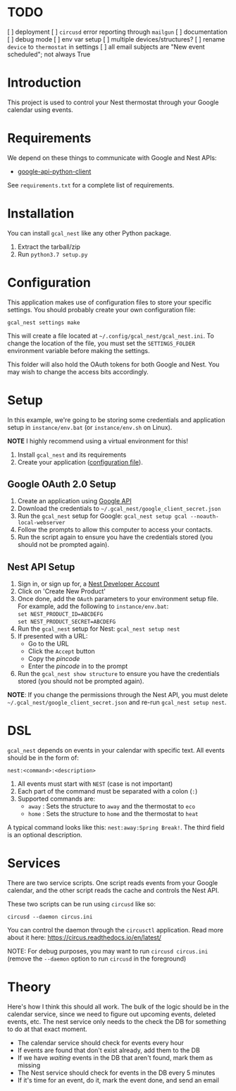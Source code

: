 # TODO

[ ] deployment
[ ] `circusd` error reporting through `mailgun`
[ ] documentation
[ ] debug mode
[ ] env var setup
[ ] multiple devices/structures?
[ ] rename `device` to `thermostat` in settings
[ ] all email subjects are "New event scheduled"; not always True

# Introduction
This project is used to control your Nest thermostat through your Google calendar using events.

# Requirements

We depend on these things to communicate with Google and Nest APIs:

*   [google-api-python-client](https://developers.google.com/google-apps/calendar/quickstart/python)

See `requirements.txt` for a complete list of requirements.

# Installation

You can install `gcal_nest` like any other Python package.

1.  Extract the tarball/zip
2.  Run `python3.7 setup.py`

# Configuration

This application makes use of configuration files to store your specific
settings.  You should probably create your own configuration file:

    gcal_nest settings make

This will create a file located at `~/.config/gcal_nest/gcal_nest.ini`.  To change the location of the file, you must set the `SETTINGS_FOLDER` environment variable before making the settings.

This folder will also hold the OAuth tokens for both Google and Nest.  You may
wish to change the access bits accordingly.

# Setup

In this example, we're going to be storing some credentials and application setup
in `instance/env.bat` (or `instance/env.sh` on Linux).

**NOTE** I highly recommend using a virtual environment for this!
1.  Install `gcal_nest` and its requirements
1.  Create your application ([configuration file](#Configuration)).

## Google OAuth 2.0 Setup

1.  Create an application using [Google API](https://console.developers.google.com/flows/enableapi?apiid=calendar&pli=1)
1.  Download the credentials to `~/.gcal_nest/google_client_secret.json`
1.  Run the `gcal_nest` setup for Google: `gcal_nest setup gcal --noauth-local-webserver`
1.  Follow the prompts to allow this computer to access your contacts.
1.  Run the script again to ensure you have the credentials stored (you should not
    be prompted again).

## Nest API Setup

1.  Sign in, or sign up for, a [Nest Developer Account](https://developers.nest.com/)
1.  Click on 'Create New Product'
1.  Once done, add the `OAuth` parameters to your environment setup file.  For example, add the following to `instance/env.bat`:  
    `set NEST_PRODUCT_ID=ABCDEFG`  
    `set NEST_PRODUCT_SECRET=ABCDEFG`  
1.  Run the `gcal_nest` setup for Nest: `gcal_nest setup nest`
1.  If presented with a URL:
    *   Go to the URL
    *   Click the `Accept` button
    *   Copy the *pincode*
    *   Enter the *pincode* in to the prompt
1.  Run the `gcal_nest show structure` to ensure you have the credentials stored (you should not
    be prompted again).

**NOTE**: If you change the permissions through the Nest API, you must delete `~/.gcal_nest/google_client_secret.json` and re-run `gcal_nest setup nest`.

# DSL
`gcal_nest` depends on events in your calendar with specific text.  All events should be in the form of:

    nest:<command>:<description>

1.  All events must start with `NEST` (case is not important)
1.  Each part of the command must be separated with a colon (`:`)
1.  Supported commands are:
    *   `away` : Sets the structure to `away` and the thermostat to `eco`
    *   `home` : Sets the structure to `home` and the thermostat to `heat`

A typical command looks like this: `nest:away:Spring Break!`.  The third field
is an optional description.

# Services
There are two service scripts.  One script reads events from your Google calendar, and the other script reads the cache and controls the Nest API.

These two scripts can be run using `circusd` like so:

    circusd --daemon circus.ini

You can control the daemon through the `circusctl` application.  Read more about it here:  https://circus.readthedocs.io/en/latest/

NOTE: For debug purposes, you may want to run `circusd circus.ini` (remove the `--daemon` option to run `circusd` in the foreground)

# Theory
Here's how I think this should all work.  The bulk of the logic should be in the calendar service, since we need to figure out upcoming events, deleted events, etc.  The nest service only needs to the check the DB for something to do at that exact moment.

*   The calendar service should check for events every hour
*   If events are found that don't exist already, add them to the DB
*   If we have *waiting* events in the DB that aren't found, mark them as missing
*   The Nest service should check for events in the DB every 5 minutes
*   If it's time for an event, do it, mark the event done, and send an email